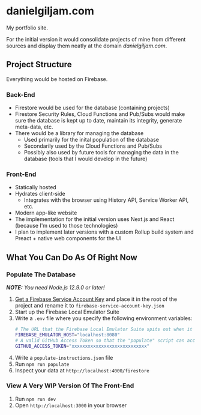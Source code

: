 # danielgiljam.com

My portfolio site.

For the initial version it would consolidate projects of mine from different sources and display them neatly at the domain _danielgiljam.com_.

## Project Structure

Everything would be hosted on Firebase.

### Back-End

- Firestore would be used for the database (containing projects)
- Firestore Security Rules, Cloud Functions and Pub/Subs would make sure the database is kept up to date, maintain its integrity, generate meta-data, etc.
- There would be a library for managing the database
  - Used primarily for the inital population of the database
  - Secondarily used by the Cloud Functions and Pub/Subs
  - Possibly also used by future tools for managing the data in the database (tools that I would develop in the future)

### Front-End

- Statically hosted
- Hydrates client-side
  - Integrates with the browser using History API, Service Worker API, etc.
- Modern app-like website
- The implementation for the initial version uses Next.js and React (because I'm used to those technologies)
- I plan to implement later versions with a custom Rollup build system and Preact + native web components for the UI

## What You Can Do As Of Right Now

### Populate The Database

_**NOTE:** You need Node.js 12.9.0 or later!_

1. [Get a Firebase Service Account Key](https://firebase.google.com/docs/firestore/quickstart#initialize) and place it in the root of the project and rename it to `firebase-service-account-key.json`
1. Start up the Firebase Local Emulator Suite
1. Write a `.env` file where you specify the following environment variables:
   ```bash
   # The URL that the Firebase Local Emulator Suite spits out when it fires up
   FIREBASE_EMULATOR_HOST="localhost:8080"
   # A valid GitHub Access Token so that the "populate" script can access GitHub's API
   GITHUB_ACCESS_TOKEN="xxxxxxxxxxxxxxxxxxxxxxxxxxxx"
   ```
1. Write a `populate-instructions.json` file
1. Run `npm run populate`
1. Inspect your data at `http://localhost:4000/firestore`

### View A Very WIP Version Of The Front-End

1. Run `npm run dev`
2. Open `http://localhost:3000` in your browser
